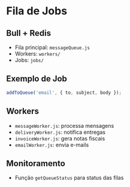 # Fila de Jobs

## Bull + Redis
- Fila principal: `messageQueue.js`
- Workers: `workers/`
- Jobs: `jobs/`

## Exemplo de Job
```js
addToQueue('email', { to, subject, body });
```

## Workers
- `messageWorker.js`: processa mensagens
- `deliveryWorker.js`: notifica entregas
- `invoiceWorker.js`: gera notas fiscais
- `emailWorker.js`: envia e-mails

## Monitoramento
- Função `getQueueStatus` para status das filas
